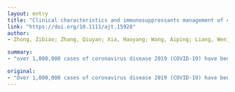 ```yaml
---
layout: entry
title: "Clinical characteristics and immunosuppressants management of coronavirus disease 2019 in solid organ transplant recipients"
link: "https://doi.org/10.1111/ajt.15928"
author:
- Zhong, Zibiao; Zhang, Qiuyan; Xia, Haoyang; Wang, Aiping; Liang, Wenjin; Zhou, Wei; Zhou, Lihua; Liu, Xiao; Rao, Lingzhang; Li, Zhifeng; Peng, Zhiyong; Mo, Pingzheng; Xiong, Yong; Shaojun, Ye; Wang, Yanfeng; Ye, Qifa

summary:
- "over 1,000,000 cases of coronavirus disease 2019 (COVID-19) have been confirmed since the worldwide outbreak began. Not enough data on infected solid organ transplant recipients are available. The first patient received liver transplantation due to hepatitis B virus-related hepatocellular carcinoma. This patient developed acute rejection but eventually recovered. No signs of rejection were observed during the regimen."

original:
- "Over 1,000,000 cases of coronavirus disease 2019 (COVID-19) have been confirmed since the worldwide outbreak began. Not enough data on infected solid organ transplant (SOT) recipients are available, especially data about the management of immunosuppressants. We report two cases of COVID-19 in two transplant recipients, with different treatments and prognoses. The first patient received liver transplantation due to hepatitis B virus-related hepatocellular carcinoma and was confirmed to have COVID-19 nine days later. Following a treatment regimen consisting of discontinued immunosuppressant use and low-dose methylprednisolone-based therapy, the patient developed acute rejection but eventually recovered. The other patient had undergone a renal transplant from a living related donor 17 years ago, and was admitted to the hospital because of persistent fever. This patient was also diagnosed with COVID-19. His treatment regimen consisted of reduced immunosuppressant use. No signs of rejection were observed during the regimen. In the end, the patient successfully recovered from COVID-19. These effectively treated cases can provide a basis for immunosuppressant management of COVID-19-positive SOT recipients."
---
```


